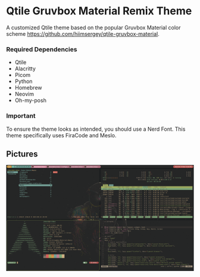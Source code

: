 # Qtile Gruvbox Material Remix Theme

A customized Qtile theme based on the popular Gruvbox Material color scheme https://github.com/hiimsergey/qtile-gruvbox-material.

### Required Dependencies
- Qtile
- Alacritty
- Picom
- Python
- Homebrew
- Neovim
- Oh-my-posh

### Important
To ensure the theme looks as intended, you should use a Nerd Font. This theme specifically uses FiraCode and Meslo.

## Pictures

![Gruvbox Material Remix](imgs/gruvbox.png)
